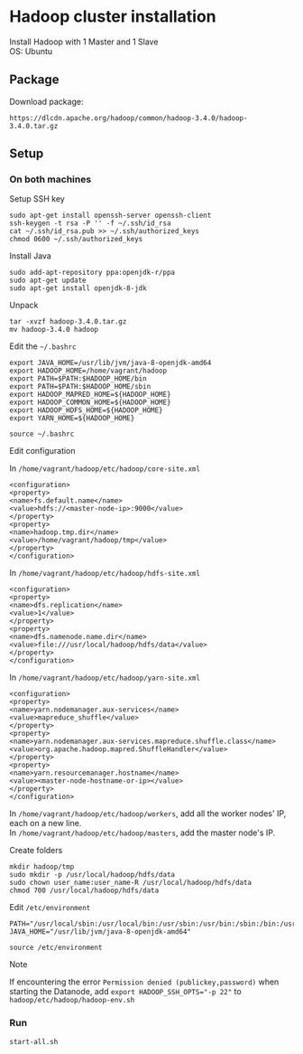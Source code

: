 # Hadoop cluster installation

Install Hadoop with 1 Master and 1 Slave\
OS: Ubuntu

## Package

Download package:

```
https://dlcdn.apache.org/hadoop/common/hadoop-3.4.0/hadoop-3.4.0.tar.gz
```

## Setup

### On both machines

Setup SSH key

```
sudo apt-get install openssh-server openssh-client
ssh-keygen -t rsa -P '' -f ~/.ssh/id_rsa
cat ~/.ssh/id_rsa.pub >> ~/.ssh/authorized_keys
chmod 0600 ~/.ssh/authorized_keys
```

Install Java

```
sudo add-apt-repository ppa:openjdk-r/ppa
sudo apt-get update
sudo apt-get install openjdk-8-jdk
```

Unpack

```
tar -xvzf hadoop-3.4.0.tar.gz
mv hadoop-3.4.0 hadoop
```

Edit the `~/.bashrc`

```
export JAVA_HOME=/usr/lib/jvm/java-8-openjdk-amd64
export HADOOP_HOME=/home/vagrant/hadoop
export PATH=$PATH:$HADOOP_HOME/bin
export PATH=$PATH:$HADOOP_HOME/sbin
export HADOOP_MAPRED_HOME=${HADOOP_HOME}
export HADOOP_COMMON_HOME=${HADOOP_HOME}
export HADOOP_HDFS_HOME=${HADOOP_HOME}
export YARN_HOME=${HADOOP_HOME}
```

```
source ~/.bashrc
```

Edit configuration

In `/home/vagrant/hadoop/etc/hadoop/core-site.xml`
```
<configuration>
<property>
<name>fs.default.name</name>
<value>hdfs://<master-node-ip>:9000</value>
</property>
<property>
<name>hadoop.tmp.dir</name>
<value>/home/vagrant/hadoop/tmp</value>
</property>
</configuration>
```

In `/home/vagrant/hadoop/etc/hadoop/hdfs-site.xml`
```
<configuration>
<property>
<name>dfs.replication</name>
<value>1</value>
</property>
<property>
<name>dfs.namenode.name.dir</name>
<value>file:///usr/local/hadoop/hdfs/data</value>
</property>
</configuration>
```

In `/home/vagrant/hadoop/etc/hadoop/yarn-site.xml`
```
<configuration>
<property>
<name>yarn.nodemanager.aux-services</name>
<value>mapreduce_shuffle</value>
</property>
<property>
<name>yarn.nodemanager.aux-services.mapreduce.shuffle.class</name>
<value>org.apache.hadoop.mapred.ShuffleHandler</value>
</property>
<property>
<name>yarn.resourcemanager.hostname</name>
<value><master-node-hostname-or-ip></value>
</property>
</configuration>
```

In `/home/vagrant/hadoop/etc/hadoop/workers`, add all the worker nodes' IP, each on a new line.\
In `/home/vagrant/hadoop/etc/hadoop/masters`, add the master node's IP.

Create folders
```
mkdir hadoop/tmp
sudo mkdir -p /usr/local/hadoop/hdfs/data
sudo chown user_name:user_name-R /usr/local/hadoop/hdfs/data
chmod 700 /usr/local/hadoop/hdfs/data
```

Edit `/etc/environment`
```
PATH="/usr/local/sbin:/usr/local/bin:/usr/sbin:/usr/bin:/sbin:/bin:/usr/games:/usr/local/games:/usr/local/hadoop/bin:/usr/local/hadoop/sbin"
JAVA_HOME="/usr/lib/jvm/java-8-openjdk-amd64"
```

```
source /etc/environment
```

> [!NOTE]  
> If encountering the error `Permission denied (publickey,password)` when starting the Datanode, add `export HADOOP_SSH_OPTS="-p 22"` to `hadoop/etc/hadoop/hadoop-env.sh`

### Run

```
start-all.sh
```
